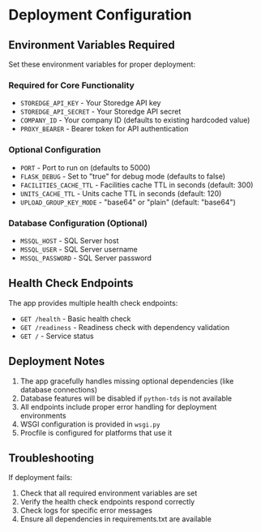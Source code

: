 # Deployment Configuration

## Environment Variables Required

Set these environment variables for proper deployment:

### Required for Core Functionality
- `STOREDGE_API_KEY` - Your Storedge API key
- `STOREDGE_API_SECRET` - Your Storedge API secret  
- `COMPANY_ID` - Your company ID (defaults to existing hardcoded value)
- `PROXY_BEARER` - Bearer token for API authentication

### Optional Configuration
- `PORT` - Port to run on (defaults to 5000)
- `FLASK_DEBUG` - Set to "true" for debug mode (defaults to false)
- `FACILITIES_CACHE_TTL` - Facilities cache TTL in seconds (default: 300)
- `UNITS_CACHE_TTL` - Units cache TTL in seconds (default: 120)
- `UPLOAD_GROUP_KEY_MODE` - "base64" or "plain" (default: "base64")

### Database Configuration (Optional)
- `MSSQL_HOST` - SQL Server host
- `MSSQL_USER` - SQL Server username  
- `MSSQL_PASSWORD` - SQL Server password

## Health Check Endpoints

The app provides multiple health check endpoints:

- `GET /health` - Basic health check
- `GET /readiness` - Readiness check with dependency validation
- `GET /` - Service status

## Deployment Notes

1. The app gracefully handles missing optional dependencies (like database connections)
2. Database features will be disabled if `python-tds` is not available
3. All endpoints include proper error handling for deployment environments
4. WSGI configuration is provided in `wsgi.py`
5. Procfile is configured for platforms that use it

## Troubleshooting

If deployment fails:

1. Check that all required environment variables are set
2. Verify the health check endpoints respond correctly
3. Check logs for specific error messages
4. Ensure all dependencies in requirements.txt are available